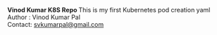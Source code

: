 <b> Vinod Kumar K8S Repo </b>
This is my first Kubernetes pod creation yaml
<br>
Author : Vinod Kumar Pal
<br>
Contact: svkumarpal@gmail.com
